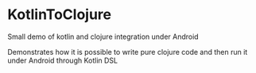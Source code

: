 # KotlinToClojure
Small demo of kotlin and clojure integration under Android

Demonstrates how it is possible to write pure clojure code and then run it under Android through Kotlin DSL
